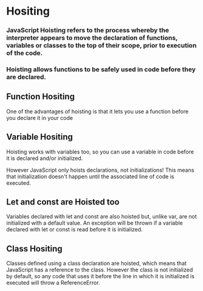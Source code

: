 # Hositing 
<h3>JavaScript Hoisting refers to the process whereby the interpreter appears to move the declaration of functions, variables or classes to the top of their scope, prior to execution of the code.</h3>

<h3>Hoisting allows functions to be safely used in code before they are declared.</h3>

## Function Hositing 
One of the advantages of hoisting is that it lets you use a function before you declare it in your code

## Variable Hositing 
Hoisting works with variables too, so you can use a variable in code before it is declared and/or initialized.

However JavaScript only hoists declarations, not initializations! This means that initialization doesn't happen until the associated line of code is executed. 

## Let and const are Hoisted too 
Variables declared with let and const are also hoisted but, unlike var, are not initialized with a default value. An exception will be thrown if a variable declared with let or const is read before it is initialized.

## Class Hositing 
Classes defined using a class declaration are hoisted, which means that JavaScript has a reference to the class. However the class is not initialized by default, so any code that uses it before the line in which it is initialized is executed will throw a ReferenceError.